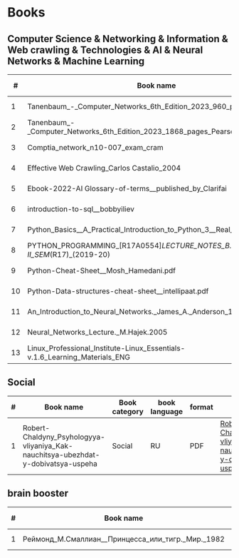 # Books
## Computer Science & Networking & Information & Web crawling & Technologies & AI & Neural Networks & Machine Learning

|#| Book name |Book category |book language | format|link to the file| QR code|
| --------| -------- | -------- | ------- | -------- | ------- | -------- | 
| 1| Tanenbaum_-_Computer_Networks_6th_Edition_2023_960_pages_Pearson|Computer Science| RU |PDF|[Tanenbaum_-_Computer_Networks_6th_Edition_2023_960_pages_Pearson.pdf](https://github.com/ooge0/books/blob/master/content/Tanenbaum_-_Computer_Networks_6th_Edition_2023_960_pages_Pearson.pdf)| ![image](https://github.com/ooge0/books/assets/16800412/acd3186a-be05-4c27-9e0e-0e9f9950fc78)|
|2|Tanenbaum_-_Computer_Networks_6th_Edition_2023_1868_pages_Pearson|Computer Science|RU| fb2| [Tanenbaum_-_Computer_Networks_6th_Edition_2023_1868_pages_Pearson.fb2](https://github.com/ooge0/books/blob/master/content/Tanenbaum_-_Computer_Networks_6th_Edition_2023_1868_pages_Pearson.fb2)|![image](https://github.com/ooge0/books/assets/16800412/ec8a3784-7da5-4717-9aa6-c1e361e9baf9)|
|3|Comptia_network_n10-007_exam_cram|Networking|ENG|PDF|[Comptia_network_n10-007_exam_cram.pdf](https://github.com/ooge0/books/blob/master/content/Comptia_network_n10-007_exam_cram.pdf)|![image](https://github.com/ooge0/books/assets/16800412/d2ec6604-336b-4517-bac7-91cd627d745f)|
|4 |Effective Web Crawling_Carlos Castalio_2004|Web crawling|ENG|PDF| [Effective Web Crawling_Carlos Castalio_2004.pdf](https://github.com/ooge0/books/blob/master/content/Effective%20Web%20Crawling_Carlos%20Castalio_2004.pdf)|![image](https://github.com/ooge0/books/assets/16800412/cc498f50-fa6f-404d-bb12-575769ff6862)
|5| Ebook-2022-AI Glossary-of-terms__published_by_Clarifai|AI|ENG|PDF| [Ebook-2022-AI_Glossary-of-terms__published_by_Clarifai.pdf](https://github.com/ooge0/books/blob/master/content/Ebook-2022-AI_Glossary-of-terms__published_by_Clarifai.pdf) |![image](https://github.com/ooge0/books/assets/16800412/cf5825b4-e650-4520-b461-12a4f4bf3d2b)
|6| introduction-to-sql__bobbyiliev|Computer Science|ENG|PDF|[introduction-to-sql__bobbyiliev.pdf](https://github.com/ooge0/books/blob/master/content/introduction-to-sql__bobbyiliev.pdf)|![image](https://github.com/ooge0/books/assets/16800412/ec2b2695-e7fe-4aff-9d5a-6b63fbb4ca88)  |
|7| Python_Basics__A_Practical_Introduction_to_Python_3__Real_Python|Computer Science|ENG|PDF|[Python_Basics__A_Practical_Introduction_to_Python_3__Real_Python.pdf](https://github.com/ooge0/books/blob/master/content/Python_Basics__A_Practical_Introduction_to_Python_3__Real_Python.pdf)| ![image](https://github.com/ooge0/books/assets/16800412/7fe359f7-c0d7-472d-992d-7e65a92d9115)  
 |8| PYTHON_PROGRAMMING_[R17A0554]_LECTURE_NOTES_B.TECH_III_YEAR_–_II_SEM_(R17)_(2019-20)|Computer Science|ENG|PDF|[PYTHON_PROGRAMMING_[R17A0554]_LECTURE_NOTES_B.TECH_III_YEAR_–_II_SEM_(R17)_(2019-20).pdf](https://github.com/ooge0/books/blob/master/content/PYTHON_PROGRAMMING_%5BR17A0554%5D_LECTURE_NOTES_B.TECH_III_YEAR_%E2%80%93_II_SEM_(R17)_(2019-20).pdf)|![image](https://github.com/ooge0/books/assets/16800412/b6acde03-c909-46d1-99dd-e2b84cc6c8b3)
 |9| Python-Cheat-Sheet__Mosh_Hamedani.pdf|Computer Science|ENG|PDF| [Python-Cheat-Sheet__Mosh_Hamedani.pdf](https://github.com/ooge0/books/blob/master/content/Python-Cheat-Sheet__Mosh_Hamedani.pdf)|![image](https://github.com/ooge0/books/assets/16800412/a9032882-8bb9-4545-a73b-75ab468d411b)  
 |10| Python-Data-structures-cheat-sheet__intellipaat.pdf |Computer Science|ENG|PDF|[Python-Data-structures-cheat-sheet__intellipaat.pdf]( https://github.com/ooge0/books/blob/master/content/Python-Data-structures-cheat-sheet__intellipaat.pdf)|![image](https://github.com/ooge0/books/assets/16800412/4285cb34-0550-4330-ab57-6830ba4ca134)
 |11| An_Introduction_to_Neural_Networks._James_A._Anderson_1996|Neural_Networks|ENG|PDF|[An_Introduction_to_Neural_Networks._James_A._Anderson_1996.pdf](https://icedrive.net/s/tjfXNT1NB72YZiCZwGXz1XWRTkj1)|![image](https://github.com/ooge0/books/assets/16800412/a7afeda5-4025-4c6a-812f-f87cbe96e128)
 |12| Neural_Networks_Lecture._M.Hajek.2005| Neural Networks|ENG|PDF|[Neural_Networks_Lecture._M.Hajek.2005.pdf](https://github.com/ooge0/books/blob/master/content/Neural_Networks_Lecture._M.Hajek.2005.pdf)|![image](https://github.com/ooge0/books/assets/16800412/5b7cf878-8984-45a0-a988-72bf27cc2ef9)
|13| Linux_Professional_Institute-Linux_Essentials-v.1.6_Learning_Materials_ENG| Computer Science|ENG|PDF|[Linux_Professional_Institute-Linux_Essentials-v.1.6_Learning_Materials_ENG.pdf](https://github.com/ooge0/books/blob/master/content/Linux_Professional_Institute-Linux_Essentials-v.1.6_Learning_Materials_ENG.pdf)|![image](https://github.com/ooge0/books/assets/16800412/24bc4d91-1974-4f48-8cdd-4f9853fa9bba)


 

## Social
|#| Book name |Book category |book language |format|link to the file| QR code|
| --------| -------- | -------- | ------- | -------- | ------- | -------- | 
|1|Robert-Chaldyny_Psyhologyya-vliyaniya_Kak-nauchitsya-ubezhdat-y-dobivatsya-uspeha|Social|RU|PDF|[Robert-Chaldyny_Psyhologyya-vliyaniya_Kak-nauchitsya-ubezhdat-y-dobivatsya-uspeha.pdf](https://github.com/ooge0/books/blob/master/content/Robert-Chaldyny_Psyhologyya-vliyaniya_Kak-nauchitsya-ubezhdat-y-dobivatsya-uspeha.pdf)|![image](https://github.com/ooge0/books/assets/16800412/e36d5997-4864-4f8a-89dd-634985873c09)|


## brain booster

|#| Book name |Book category |book language |format|link to the file| QR code|
| --------| -------- | -------- | ------- | -------- | ------- | -------- | 
|1|Реймонд_М.Смаллиан__Принцесса_или_тигр._Мир._1982|Logic|RU|PDF|[Реймонд_М.Смаллиан__Принцесса_или_тигр._Мир._1982.pdf](https://github.com/ooge0/books/blob/master/content/Реймонд_М.Смаллиан__Принцесса_или_тигр._Мир._1982.pdf)|![image](https://github.com/ooge0/books/assets/16800412/d054df5d-008f-42da-8643-91ce56476271)
